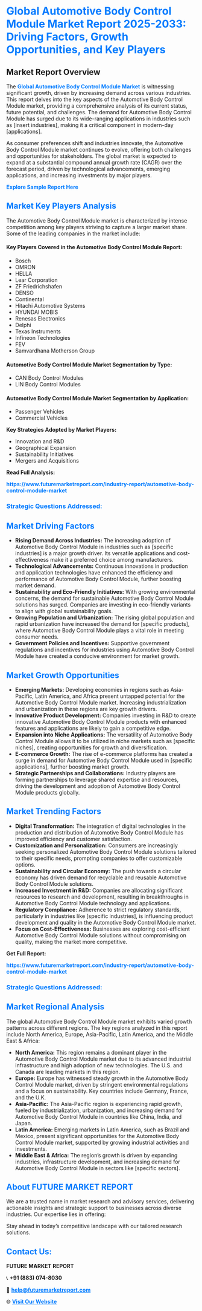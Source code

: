 <h1 style="color: #007BFF;">Global Automotive Body Control Module Market Report 2025-2033: Driving Factors, Growth Opportunities, and Key Players</h1>

<section id="overview">
<h2>Market Report Overview</h2>
<p>The <a href="https://www.futuremarketreport.com/industry-report/automotive-body-control-module-market" style="color: #007BFF; text-decoration: none;"><strong>Global Automotive Body Control Module Market</strong></a> is witnessing significant growth, driven by increasing demand across various industries. This report delves into the key aspects of the Automotive Body Control Module market, providing a comprehensive analysis of its current status, future potential, and challenges. The demand for Automotive Body Control Module has surged due to its wide-ranging applications in industries such as [insert industries], making it a critical component in modern-day [applications].</p>
<p>As consumer preferences shift and industries innovate, the Automotive Body Control Module market continues to evolve, offering both challenges and opportunities for stakeholders. The global market is expected to expand at a substantial compound annual growth rate (CAGR) over the forecast period, driven by technological advancements, emerging applications, and increasing investments by major players.</p>
</section>

<section id="overview">
<p><a href="https://www.futuremarketreport.com/request-sample/reportId=87430" style="color: #007BFF; text-decoration: none;"><strong>Explore Sample Report Here</strong></a></p>
</section>

<section id="key-players">
<h2 style="color: #007BFF;">Market Key Players Analysis</h2>
<p>The Automotive Body Control Module market is characterized by intense competition among key players striving to capture a larger market share. Some of the leading companies in the market include:</p>
<h4>Key Players Covered in the Automotive Body Control Module Report:</h4>
<ul><li>Bosch</li><li>OMRON</li><li>HELLA</li><li>Lear Corporation</li><li>ZF Friedrichshafen</li><li>DENSO</li><li>Continental</li><li>Hitachi Automotive Systems</li><li>HYUNDAI MOBIS</li><li>Renesas Electronics</li><li>Delphi</li><li>Texas Instruments</li><li>Infineon Technologies</li><li>FEV</li><li>Samvardhana Motherson Group</li></ul>
<h4>Automotive Body Control Module Market Segmentation by Type:</h4>
<ul><li>CAN Body Control Modules</li><li>LIN Body Control Modules</li></ul>

<h4>Automotive Body Control Module Market Segmentation by Application:</h4>
<ul><li>Passenger Vehicles</li><li>Commercial Vehicles</li></ul>
<p><strong>Key Strategies Adopted by Market Players:</strong></p>
<ul>
<li>Innovation and R&D</li>
<li>Geographical Expansion</li>
<li>Sustainability Initiatives</li>
<li>Mergers and Acquisitions</li>
</ul>
</section>

<section>
<p><strong>Read Full Analysis: </strong></p><a href="https://www.futuremarketreport.com/industry-report/automotive-body-control-module-market" style="color: #007BFF; text-decoration: none;"><strong>https://www.futuremarketreport.com/industry-report/automotive-body-control-module-market</strong></a>
<h3 style="color: #007BFF;">Strategic Questions Addressed:</h3>
</section>

<section id="driving-factors">
<h2 style="color: #007BFF;">Market Driving Factors</h2>
<ul>
<li><strong>Rising Demand Across Industries:</strong> The increasing adoption of Automotive Body Control Module in industries such as [specific industries] is a major growth driver. Its versatile applications and cost-effectiveness make it a preferred choice among manufacturers.</li>
<li><strong>Technological Advancements:</strong> Continuous innovations in production and application technologies have enhanced the efficiency and performance of Automotive Body Control Module, further boosting market demand.</li>
<li><strong>Sustainability and Eco-Friendly Initiatives:</strong> With growing environmental concerns, the demand for sustainable Automotive Body Control Module solutions has surged. Companies are investing in eco-friendly variants to align with global sustainability goals.</li>
<li><strong>Growing Population and Urbanization:</strong> The rising global population and rapid urbanization have increased the demand for [specific products], where Automotive Body Control Module plays a vital role in meeting consumer needs.</li>
<li><strong>Government Policies and Incentives:</strong> Supportive government regulations and incentives for industries using Automotive Body Control Module have created a conducive environment for market growth.</li>
</ul>
</section>

<section id="growth-opportunities">
<h2 style="color: #007BFF;">Market Growth Opportunities</h2>
<ul>
<li><strong>Emerging Markets:</strong> Developing economies in regions such as Asia-Pacific, Latin America, and Africa present untapped potential for the Automotive Body Control Module market. Increasing industrialization and urbanization in these regions are key growth drivers.</li>
<li><strong>Innovative Product Development:</strong> Companies investing in R&D to create innovative Automotive Body Control Module products with enhanced features and applications are likely to gain a competitive edge.</li>
<li><strong>Expansion into Niche Applications:</strong> The versatility of Automotive Body Control Module allows it to be utilized in niche markets such as [specific niches], creating opportunities for growth and diversification.</li>
<li><strong>E-commerce Growth:</strong> The rise of e-commerce platforms has created a surge in demand for Automotive Body Control Module used in [specific applications], further boosting market growth.</li>
<li><strong>Strategic Partnerships and Collaborations:</strong> Industry players are forming partnerships to leverage shared expertise and resources, driving the development and adoption of Automotive Body Control Module products globally.</li>
</ul>
</section>

<section id="trending-factors">
<h2 style="color: #007BFF;">Market Trending Factors</h2>
<ul>
<li><strong>Digital Transformation:</strong> The integration of digital technologies in the production and distribution of Automotive Body Control Module has improved efficiency and customer satisfaction.</li>
<li><strong>Customization and Personalization:</strong> Consumers are increasingly seeking personalized Automotive Body Control Module solutions tailored to their specific needs, prompting companies to offer customizable options.</li>
<li><strong>Sustainability and Circular Economy:</strong> The push towards a circular economy has driven demand for recyclable and reusable Automotive Body Control Module solutions.</li>
<li><strong>Increased Investment in R&D:</strong> Companies are allocating significant resources to research and development, resulting in breakthroughs in Automotive Body Control Module technology and applications.</li>
<li><strong>Regulatory Compliance:</strong> Adherence to strict regulatory standards, particularly in industries like [specific industries], is influencing product development and quality in the Automotive Body Control Module market.</li>
<li><strong>Focus on Cost-Effectiveness:</strong> Businesses are exploring cost-efficient Automotive Body Control Module solutions without compromising on quality, making the market more competitive.</li>
</ul>
</section>

<section>
<p><strong>Get Full Report: </strong></p><a href="https://www.futuremarketreport.com/industry-report/automotive-body-control-module-market" style="color: #007BFF; text-decoration: none;"><strong>https://www.futuremarketreport.com/industry-report/automotive-body-control-module-market</strong></a>
<h3 style="color: #007BFF;">Strategic Questions Addressed:</h3>
</section>


<section id="regional-analysis">
<h2 style="color: #007BFF;">Market Regional Analysis</h2>
<p>The global Automotive Body Control Module market exhibits varied growth patterns across different regions. The key regions analyzed in this report include North America, Europe, Asia-Pacific, Latin America, and the Middle East & Africa:</p>
<ul>
<li><strong>North America:</strong> This region remains a dominant player in the Automotive Body Control Module market due to its advanced industrial infrastructure and high adoption of new technologies. The U.S. and Canada are leading markets in this region.</li>
<li><strong>Europe:</strong> Europe has witnessed steady growth in the Automotive Body Control Module market, driven by stringent environmental regulations and a focus on sustainability. Key countries include Germany, France, and the U.K.</li>
<li><strong>Asia-Pacific:</strong> The Asia-Pacific region is experiencing rapid growth, fueled by industrialization, urbanization, and increasing demand for Automotive Body Control Module in countries like China, India, and Japan.</li>
<li><strong>Latin America:</strong> Emerging markets in Latin America, such as Brazil and Mexico, present significant opportunities for the Automotive Body Control Module market, supported by growing industrial activities and investments.</li>
<li><strong>Middle East & Africa:</strong> The region’s growth is driven by expanding industries, infrastructure development, and increasing demand for Automotive Body Control Module in sectors like [specific sectors].</li>
</ul>
</section>

<footer>
<h2 style="color: #007BFF;">About FUTURE MARKET REPORT</h2>
<p>We are a trusted name in market research and advisory services, delivering actionable insights and strategic support to businesses across diverse industries. Our expertise lies in offering:</p>

<p>Stay ahead in today’s competitive landscape with our tailored research solutions.</p>

<h2 style="color: #007BFF;">Contact Us:</h2>
<p><strong>FUTURE MARKET REPORT</strong></p>
<p>📞 <strong>+91 (883) 074-8030</strong></p>
<p>📧 <strong><a href="mailto:help@futuremarketreport.com" style="color: #007BFF;">help@futuremarketreport.com</a></strong></p>
<p>🌐 <strong><a href="https://www.futuremarketreport.com/" style="color: #007BFF;">Visit Our Website</a></strong></p>
</footer>